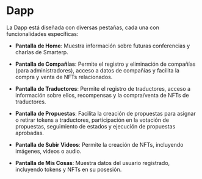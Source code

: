 # Dapp

La Dapp está diseñada con diversas pestañas, cada una con funcionalidades específicas:

- **Pantalla de Home**: Muestra información sobre futuras conferencias y charlas de Smarterp.

- **Pantalla de Compañías**: Permite el registro y eliminación de compañías (para administradores), acceso a datos de compañías y facilita la compra y venta de NFTs relacionados.

- **Pantalla de Traductores**: Permite el registro de traductores, acceso a información sobre ellos, recompensas y la compra/venta de NFTs de traductores.

- **Pantalla de Propuestas**: Facilita la creación de propuestas para asignar o retirar tokens a traductores, participación en la votación de propuestas, seguimiento de estados y ejecución de propuestas aprobadas.

- **Pantalla de Subir Videos**: Permite la creación de NFTs, incluyendo imágenes, videos o audio.

- **Pantalla de Mis Cosas**: Muestra datos del usuario registrado, incluyendo tokens y NFTs en su posesión.


